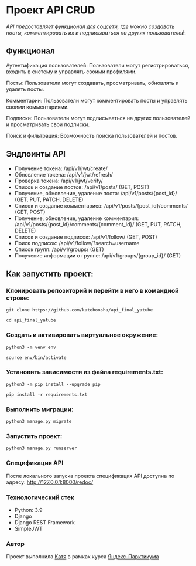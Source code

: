 # Проект API CRUD
_API предоставляет функционал для соцсети, где можно создавать посты, комментировать их и подписываться на других пользователей._ 

## Функционал

Аутентификация пользователей: Пользователи могут регистрироваться, входить в систему и управлять своими профилями.  

Посты: Пользователи могут создавать, просматривать, обновлять и удалять посты.  

Комментарии: Пользователи могут комментировать посты и управлять своими комментариями.  

Подписки: Пользователи могут подписываться на других пользователей и просматривать свои подписки.  

Поиск и фильтрация: Возможность поиска пользователей и постов.  


## Эндпоинты API

+ Получение токена: /api/v1/jwt/create/
+ Обновление токена: /api/v1/jwt/refresh/
+ Проверка токена: /api/v1/jwt/verify/
+ Список и создание постов: /api/v1/posts/ (GET, POST)
+ Получение, обновление, удаление поста: /api/v1/posts/{post_id}/ (GET, PUT, PATCH, DELETE)
+ Список и создание комментариев: /api/v1/posts/{post_id}/comments/ (GET, POST)
+ Получение, обновление, удаление комментария: /api/v1/posts/{post_id}/comments/{comment_id}/ (GET, PUT, PATCH, DELETE)
+ Список и создание подписок: /api/v1/follow/ (GET, POST)
+ Поиск подписок: /api/v1/follow/?search=username
+ Список групп: /api/v1/groups/ (GET)
+ Получение информации о группе: /api/v1/groups/{group_id}/ (GET)



## Как запустить проект:

### Клонировать репозиторий и перейти в него в командной строке:

```
git clone https://github.com/kateboosha/api_final_yatube
```

```
cd api_final_yatube
```

### Cоздать и активировать виртуальное окружение:

```
python3 -m venv env
```

```
source env/bin/activate
```

### Установить зависимости из файла requirements.txt:

```
python3 -m pip install --upgrade pip
```

```
pip install -r requirements.txt
```

### Выполнить миграции:

```
python3 manage.py migrate
```

### Запустить проект:

```
python3 manage.py runserver
```
### Спецификация API  
После локального запуска проекта спецификация API доступна по адресу: http://127.0.0.1:8000/redoc/

### Технологический стек
+ Python: 3.9
+ Django
+ Django REST Framework
+ SimpleJWT

### Автор 

Проект выполнила [Катя](https://github.com/kateboosha/) в рамках курса [Яндекс-Парктикума](https://github.com/yandex-praktikum/)  
